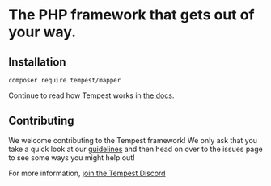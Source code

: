 # The PHP framework that gets out of your way.

## Installation

```
composer require tempest/mapper
```

Continue to read how Tempest works in [the docs](https://tempestphp.com/docs/framework/getting-started/).

## Contributing

We welcome contributing to the Tempest framework! We only ask that you take a quick look at our [guidelines](https://tempestphp.com/docs/internals/contributing/) and then head on over to the issues page to see some ways you might help out!

For more information, [join the Tempest Discord](https://tempestphp.com/discord)
